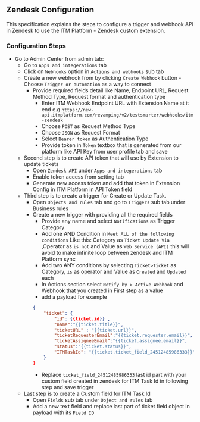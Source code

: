 ## Zendesk Configuration

This specification explains the steps to configure a trigger and webhook API in Zendesk to use the ITM Platform - Zendesk custom extension.

### Configuration Steps
- Go to Admin Center from admin tab:
	- Go to `Apps and integerations` tab
	- Click on `Webhooks` option in `Actions and webhooks` sub tab
    - Create a new webhook from by clicking `Create Webhook` button
    	-Choose `Trigger or automation` as a way to connect
        - Provide required fields detail like Name, Endpoint URL, Request Method Type, Request format and authentication type
            - Enter ITM Webhook Endpoint URL with Extension Name at it end e.g `https://new-api.itmplatform.com/revamping/v2/testsmarter/webhooks/itm-zendesk` 
            - Choose `POST` as Request Method Type
            - Choose `JSON` as Request Format
            - Select `Bearer token` as Authentication Type
            - Provide token in `Token` textbox that is generated from our platform like API Key from user profile tab and save
    - Second step is to create API token that will use by Extension to update tickets
        - Open `Zendesk API` under `Apps and integerations` tab
        - Enable token access from setting tab
        - Generate new access token and add that token in Extension Config in ITM Platform in API Token field
    - Third step is to create a trigger for Create or Update Task.
        - Open `Objects and rules` tab and go to `Triggers` sub tab under Business rules
        - Create a new trigger with providing all the required fields
            - Provide any name and select `Notifications` as Trigger Category
            - Add one AND Condition in `Meet ALL of the following conditions` Like this: Category as `Ticket Update Via` ,Operator as `is not` and Value as `Web Service (API)` this will avoid to make infinite loop between zendesk and ITM Platform sync
            - Add two ANY conditions by selecting `Ticket>Ticket` as Category, `is` as operator and Value as `Created` and `Updated` each
            - In Actions section select `Notify by > Active Webhook` and Webhook that you created in First step as a value
            - add a payload for example
            ```json
            {
                "ticket": {
                    "id": {{ticket.id}} ,
                    "name":"{{ticket.title}}",
                    "ticketURL" : "{{ticket.url}}",
                    "ticketRequesterEmail":"{{ticket.requester.email}}",
                    "ticketAssigneeEmail":"{{ticket.assignee.email}}",
                    "status":"{{ticket.status}}",
                    "ITMTaskId": "{{ticket.ticket_field_24512485986333}}"
                }
            }
            ```
            - Replace `ticket_field_24512485986333` last id part with your custom field created in zendesk for ITM Task Id in following step and save trigger
    - Last step is to create a Custom field for ITM Task Id
        - Open `Fields` sub tab under `Object and rules` tab
        - Add a new text field and replace last part of ticket field object in payload with its `Field ID`